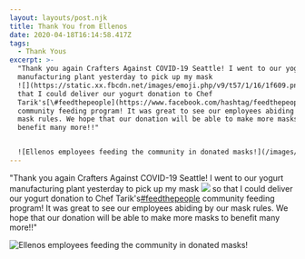```yaml
---
layout: layouts/post.njk
title: Thank You from Ellenos
date: 2020-04-18T16:14:58.417Z
tags:
  - Thank Yous
excerpt: >-
  "Thank you again Crafters Against COVID-19 Seattle! I went to our yogurt
  manufacturing plant yesterday to pick up my mask
  ![](https://static.xx.fbcdn.net/images/emoji.php/v9/t57/1/16/1f609.png) so
  that I could deliver our yogurt donation to Chef
  Tarik's[\#feedthepeople](https://www.facebook.com/hashtag/feedthepeople?epa=HASHTAG)
  community feeding program! It was great to see our employees abiding by our
  mask rules. We hope that our donation will be able to make more masks to
  benefit many more!!"


  ![Ellenos employees feeding the community in donated masks!](/images/ellenos.jpg)
---
```

"Thank you again Crafters Against COVID-19 Seattle! I went to our yogurt manufacturing plant yesterday to pick up my mask ![](https://static.xx.fbcdn.net/images/emoji.php/v9/t57/1/16/1f609.png) so that I could deliver our yogurt donation to Chef Tarik's[\#feedthepeople](https://www.facebook.com/hashtag/feedthepeople?epa=HASHTAG) community feeding program! It was great to see our employees abiding by our mask rules. We hope that our donation will be able to make more masks to benefit many more!!"

![Ellenos employees feeding the community in donated masks!](/images/ellenos.jpg)